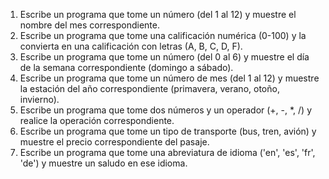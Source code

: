 1. Escribe un programa que tome un número (del 1 al 12) y muestre el nombre del mes correspondiente.
2. Escribe un programa que tome una calificación numérica (0-100) y la convierta en una calificación con letras (A, B, C, D, F).
3. Escribe un programa que tome un número (del 0 al 6) y muestre el día de la semana correspondiente (domingo a sábado).
4. Escribe un programa que tome un número de mes (del 1 al 12) y muestre la estación del año correspondiente (primavera, verano, otoño, invierno).
5. Escribe un programa que tome dos números y un operador (+, -, *, /) y realice la operación correspondiente.
6. Escribe un programa que tome un tipo de transporte (bus, tren, avión) y muestre el precio correspondiente del pasaje.
7. Escribe un programa que tome una abreviatura de idioma ('en', 'es', 'fr', 'de') y muestre un saludo en ese idioma.